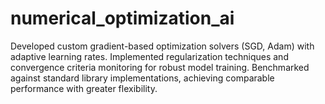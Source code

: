 # numerical_optimization_ai
Developed custom gradient-based optimization solvers (SGD, Adam) with adaptive learning rates. Implemented regularization techniques and convergence criteria monitoring for robust model training. Benchmarked against standard library implementations, achieving comparable performance with greater flexibility.
